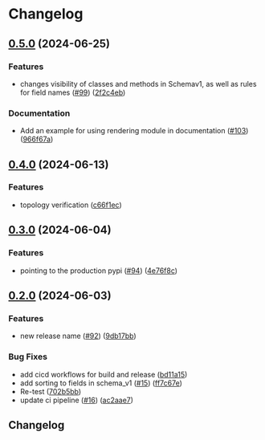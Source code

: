 # Changelog

## [0.5.0](https://github.com/PsiQ/qref/compare/v0.4.0...v0.5.0) (2024-06-25)


### Features

* changes visibility of classes and methods in Schemav1, as well as rules for field names ([#99](https://github.com/PsiQ/qref/issues/99)) ([2f2c4eb](https://github.com/PsiQ/qref/commit/2f2c4eb032e4d5385804e6e5cbefef631906997c))


### Documentation

* Add an example for using rendering module in documentation ([#103](https://github.com/PsiQ/qref/issues/103)) ([966f67a](https://github.com/PsiQ/qref/commit/966f67a05b240e9412f784c1fd580fb706536341))

## [0.4.0](https://github.com/PsiQ/qref/compare/v0.3.0...v0.4.0) (2024-06-13)


### Features

* topology verification ([c66f1ec](https://github.com/PsiQ/qref/commit/c66f1ec1cf029a0194a3fafa4a40a07efa5a674f))

## [0.3.0](https://github.com/PsiQ/qref/compare/v0.2.0...v0.3.0) (2024-06-04)


### Features

* pointing to the production pypi ([#94](https://github.com/PsiQ/qref/issues/94)) ([4e76f8c](https://github.com/PsiQ/qref/commit/4e76f8c41456c222fc5a9499e8f6dd0ef57dbbcb))

## [0.2.0](https://github.com/PsiQ/qref/compare/v0.1.2...v0.2.0) (2024-06-03)


### Features

* new release name ([#92](https://github.com/PsiQ/qref/issues/92)) ([9db17bb](https://github.com/PsiQ/qref/commit/9db17bb867285c7b170b015a0b289719da1ba1ac))


### Bug Fixes

* add cicd workflows for build and release ([bd11a15](https://github.com/PsiQ/qref/commit/bd11a153d00e3210cfec322b9492307efc21eb24))
* add sorting to fields in schema_v1 ([#15](https://github.com/PsiQ/qref/issues/15)) ([ff7c67e](https://github.com/PsiQ/qref/commit/ff7c67e0c89e79ca2f1c99f107c6a0cfc02cc29c))
* Re-test ([702b5bb](https://github.com/PsiQ/qref/commit/702b5bbacf2ca88769150b059133468b5fca9fbd))
* update ci pipeline ([#16](https://github.com/PsiQ/qref/issues/16)) ([ac2aae7](https://github.com/PsiQ/qref/commit/ac2aae785194003ad2ac8365e2befcd3f6b238ae))

## Changelog
